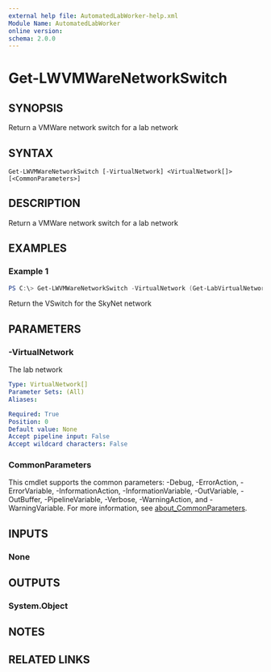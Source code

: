 ```yaml
---
external help file: AutomatedLabWorker-help.xml
Module Name: AutomatedLabWorker
online version:
schema: 2.0.0
---
```


# Get-LWVMWareNetworkSwitch

## SYNOPSIS
Return a VMWare network switch for a lab network

## SYNTAX

```
Get-LWVMWareNetworkSwitch [-VirtualNetwork] <VirtualNetwork[]> [<CommonParameters>]
```

## DESCRIPTION
Return a VMWare network switch for a lab network

## EXAMPLES

### Example 1
```powershell
PS C:\> Get-LWVMWareNetworkSwitch -VirtualNetwork (Get-LabVirtualNetworkDefinition -Name SkyNet)
```

Return the VSwitch for the SkyNet network

## PARAMETERS

### -VirtualNetwork
The lab network

```yaml
Type: VirtualNetwork[]
Parameter Sets: (All)
Aliases:

Required: True
Position: 0
Default value: None
Accept pipeline input: False
Accept wildcard characters: False
```

### CommonParameters
This cmdlet supports the common parameters: -Debug, -ErrorAction, -ErrorVariable, -InformationAction, -InformationVariable, -OutVariable, -OutBuffer, -PipelineVariable, -Verbose, -WarningAction, and -WarningVariable. For more information, see [about_CommonParameters](http://go.microsoft.com/fwlink/?LinkID=113216).

## INPUTS

### None

## OUTPUTS

### System.Object
## NOTES

## RELATED LINKS
